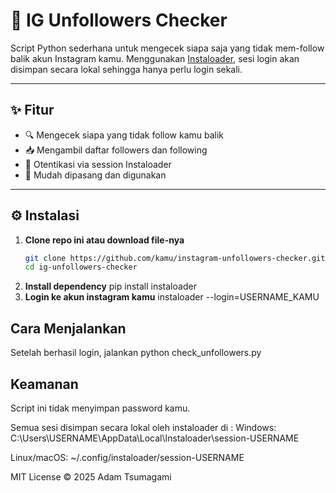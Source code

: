 # 📸 IG Unfollowers Checker

Script Python sederhana untuk mengecek siapa saja yang tidak mem-follow balik akun Instagram kamu. Menggunakan [Instaloader](https://instaloader.github.io/), sesi login akan disimpan secara lokal sehingga hanya perlu login sekali.

---

## ✨ Fitur

- 🔍 Mengecek siapa yang tidak follow kamu balik
- 📥 Mengambil daftar followers dan following
- 🔐 Otentikasi via session Instaloader
- 📄 Mudah dipasang dan digunakan

---

## ⚙️ Instalasi

1. **Clone repo ini atau download file-nya**
   ```bash
   git clone https://github.com/kamu/instagram-unfollowers-checker.git
   cd ig-unfollowers-checker
2. **Install dependency**
   pip install instaloader
3. **Login ke akun instagram kamu**
   instaloader --login=USERNAME_KAMU

## Cara Menjalankan
Setelah berhasil login, jalankan 
python check_unfollowers.py

## Keamanan
Script ini tidak menyimpan password kamu.

Semua sesi disimpan secara lokal oleh instaloader di :
Windows:
C:\Users\USERNAME\AppData\Local\Instaloader\session-USERNAME

Linux/macOS:
~/.config/instaloader/session-USERNAME

MIT License © 2025 Adam Tsumagami
